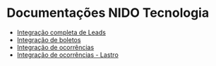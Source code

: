 # Documentações NIDO Tecnologia

- [Integração completa de Leads](./full_lead.md)
- [Integração de boletos](./boletos.md)
- [Integração de ocorrências](./ocorrencias.md)
- [Integração de ocorrências - Lastro](./ocorrencias_lastro.md)
